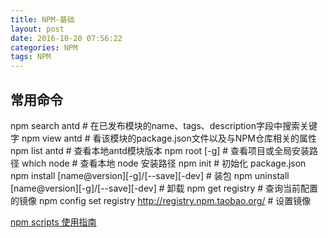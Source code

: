 ```yaml
---
title: NPM-基础
layout: post
date: 2016-10-20 07:56:22
categories: NPM
tags: NPM
---
```


## 常用命令

npm search antd # 在已发布模块的name、tags、description字段中搜索关键字
npm view antd # 看该模块的package.json文件以及与NPM仓库相关的属性
npm list antd # 查看本地antd模块版本
npm root [-g] # 查看项目或全局安装路径
which node # 查看本地 node 安装路径
npm init # 初始化 package.json
npm install [name@version][-g]/[--save][-dev] # 装包
npm uninstall [name@version][-g]/[--save][-dev] # 卸载
npm get registry # 查询当前配置的镜像
npm config set registry http://registry.npm.taobao.org/ # 设置镜像

[npm scripts 使用指南](http://www.ruanyifeng.com/blog/2016/10/npm_scripts.html)